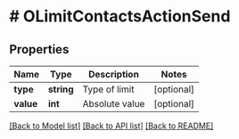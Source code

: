 # # OLimitContactsActionSend

## Properties

Name | Type | Description | Notes
------------ | ------------- | ------------- | -------------
**type** | **string** | Type of limit | [optional]
**value** | **int** | Absolute value | [optional]

[[Back to Model list]](../../README.md#models) [[Back to API list]](../../README.md#endpoints) [[Back to README]](../../README.md)
